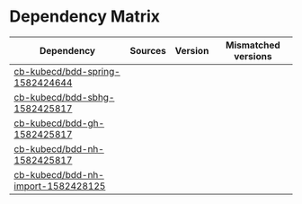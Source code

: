 # Dependency Matrix

Dependency | Sources | Version | Mismatched versions
---------- | ------- | ------- | -------------------
[cb-kubecd/bdd-spring-1582424644](https://github.com/cb-kubecd/bdd-spring-1582424644.git) |  | []() | 
[cb-kubecd/bdd-sbhg-1582425817](https://github.com/cb-kubecd/bdd-sbhg-1582425817.git) |  | []() | 
[cb-kubecd/bdd-gh-1582425817](https://github.com/cb-kubecd/bdd-gh-1582425817.git) |  | []() | 
[cb-kubecd/bdd-nh-1582425817](https://github.com/cb-kubecd/bdd-nh-1582425817.git) |  | []() | 
[cb-kubecd/bdd-nh-import-1582428125](https://github.com/cb-kubecd/bdd-nh-import-1582428125.git) |  | []() | 
